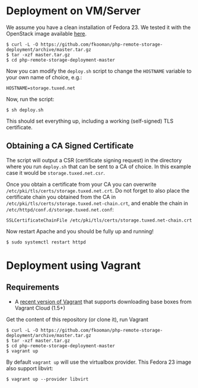 # Deployment on VM/Server

We assume you have a clean installation of Fedora 23. We tested it with the
OpenStack image available [here](https://getfedora.org/en/cloud/download/).

    $ curl -L -O https://github.com/fkooman/php-remote-storage-deployment/archive/master.tar.gz
    $ tar -xzf master.tar.gz
    $ cd php-remote-storage-deployment-master

Now you can modify the `deploy.sh` script to change the `HOSTNAME` variable to
your own name of choice, e.g.:

    HOSTNAME=storage.tuxed.net

Now, run the script:

    $ sh deploy.sh

This should set everything up, including a working (self-signed) TLS 
certificate.

## Obtaining a CA Signed Certificate
The script will output a CSR (certificate signing request) in the directory
where you run `deploy.sh` that can be sent to a CA of choice. In this 
example case it would be `storage.tuxed.net.csr`. 

Once you obtain a certificate from your CA you can overwrite 
`/etc/pki/tls/certs/storage.tuxed.net.crt`. Do not forget to also place the 
certificate chain you obtained from the CA in 
`/etc/pki/tls/certs/storage.tuxed.net-chain.crt`, and enable the chain in 
`/etc/httpd/conf.d/storage.tuxed.net.conf`:

    SSLCertificateChainFile /etc/pki/tls/certs/storage.tuxed.net-chain.crt

Now restart Apache and you should be fully up and running!

    $ sudo systemctl restart httpd


# Deployment using Vagrant

## Requirements

* A [recent version of Vagrant](https://www.vagrantup.com/downloads.html) that supports downloading base boxes from
  Vagrant Cloud (1.5+)

Get the content of this repository (or clone it), run Vagrant

    $ curl -L -O https://github.com/fkooman/php-remote-storage-deployment/archive/master.tar.gz
    $ tar -xzf master.tar.gz
    $ cd php-remote-storage-deployment-master
    $ vagrant up

By default `vagrant up` will use the virtualbox provider. This Fedora 23
image also support libvirt:

    $ vagrant up --provider libvirt
